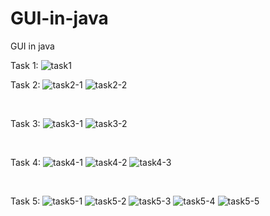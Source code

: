 # GUI-in-java
GUI in java

Task 1:
![task1](https://github.com/JavariaTanveer/GUI-in-java/assets/96641419/5a6afed9-9317-4c59-a4f3-89562c3eae42)
<br>

Task 2:
![task2-1](https://github.com/JavariaTanveer/GUI-in-java/assets/96641419/75e15d05-d21d-498a-8496-b56227ba29e6)
![task2-2](https://github.com/JavariaTanveer/GUI-in-java/assets/96641419/fe0f448e-ab4a-46c5-ba71-d2a8bb1d67ae)

<br>

Task 3:
![task3-1](https://github.com/JavariaTanveer/GUI-in-java/assets/96641419/90f56e2b-079f-459e-a983-d233bbabfd4c)
![task3-2](https://github.com/JavariaTanveer/GUI-in-java/assets/96641419/beda7bd0-868c-4515-9cc7-6eb439380477)

<br>

Task 4:
![task4-1](https://github.com/JavariaTanveer/GUI-in-java/assets/96641419/11ce5b3d-ec07-44d1-a750-40f7f8dadf2d)
![task4-2](https://github.com/JavariaTanveer/GUI-in-java/assets/96641419/45389cf9-c520-4f67-b5ca-a2d5c7140db8)
![task4-3](https://github.com/JavariaTanveer/GUI-in-java/assets/96641419/e63bfd14-5887-45f3-8524-b44acc0c8203)

<br>

Task 5:
![task5-1](https://github.com/JavariaTanveer/GUI-in-java/assets/96641419/d10ee046-7bb7-409b-bc20-05a384ee7cf2)
![task5-2](https://github.com/JavariaTanveer/GUI-in-java/assets/96641419/4b12adcd-2c9a-4d1e-8b2c-494cad552e7c)
![task5-3](https://github.com/JavariaTanveer/GUI-in-java/assets/96641419/f82e1e17-fcbf-41c5-b9eb-742479474484)
![task5-4](https://github.com/JavariaTanveer/GUI-in-java/assets/96641419/8ad4136b-297d-4a64-ba12-7762b20e3ef2)
![task5-5](https://github.com/JavariaTanveer/GUI-in-java/assets/96641419/a9f81890-9c66-4673-aef5-a9934a0444cd)
